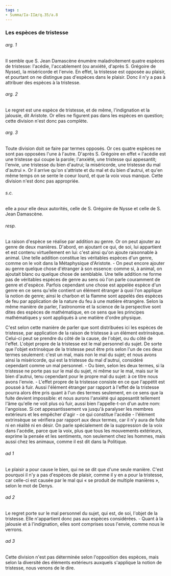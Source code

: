 ```yaml
---
tags : 
- Summa/Ia-IIæ/q.35/a.8
---
```


### Les espèces de tristesse

###### arg. 1
Il semble que S. Jean Damascène énumère maladroitement quatre espèces de tristesse: l'acédie, l'accablement (ou anxiété, d'après S. Grégoire de Nysse), la miséricorde et l'envie. En effet, la tristesse est opposée au plaisir, et pourtant on ne distingue pas d'espèces dans le plaisir. Donc il n'y a pas à attribuer des espèces à la tristesse. 

###### arg. 2
Le regret est une espèce de tristesse, et de même, l'indignation et la jalousie, dit Aristote. Or elles ne figurent pas dans les espèces en question; cette division n'est donc pas complète. 

###### arg. 3
Toute division doit se faire par termes opposés. Or ces quatre espèces ne sont pas opposées l'une à l'autre. D'après S. Grégoire en effet « l'acédie est une tristesse qui coupe la parole; l'anxiété, une tristesse qui appesantit; l'envie, une tristesse du bien d'autrui; la miséricorde, une tristesse du mal d'autrui ». Or il arrive qu'on s'attriste et du mal et du bien d'autrui, et qu'en même temps on se sente le coeur lourd, et que la voix vous manque. Cette division n'est donc pas appropriée. 

###### s.c.
elle a pour elle deux autorités, celle de S. Grégoire de Nysse et celle de S. Jean Damascène. 

###### resp.
La raison d'espèce se réalise par addition au genre. Or on peut ajouter au genre de deux manières. D'abord, en ajoutant ce qui, de soi, lui appartient et est contenu virtuellement en lui: c'est ainsi qu'on ajoute raisonnable à animal. Une telle addition constitue les véritables espèces d'un genre, comme on le voit dans la Métaphysique d'Aristote. - On peut encore ajouter au genre quelque chose d'étranger à son essence: comme si, à animal, on ajoutait blanc ou quelque chose de semblable. Une telle addition ne forme pas de véritables espèces de genre au sens où l'on parle couramment de genre et d'espèce. Parfois cependant une chose est appelée espèce d'un genre en ce sens qu'elle contient un élément étranger à quoi l'on applique la notion de genre; ainsi le charbon et la flamme sont appelés des espèces de feu par application de la nature du feu à une matière étrangère. Selon la même manière de parler, l'astronomie et la science de la perspective sont dites des espèces de mathématique, en ce sens que les principes mathématiques y sont appliqués à une matière d'ordre physique. 

C'est selon cette manière de parler que sont distribuées ici les espèces de tristesse, par application de la raison de tristesse à un élément extrinsèque. Celui-ci peut se prendre du côté de la cause, de l'objet, ou du côté de l'effet. L'objet propre de la tristesse est le mal personnel du sujet. De sorte que l'objet extrinsèque de la tristesse peut être pris selon l'un de ces deux termes seulement: c'est un mal, mais non le mal du sujet; et nous avons ainsi la miséricorde, qui est la tristesse du mal d'autrui, considéré cependant comme un mal personnel. - Ou bien, selon les deux termes, si la tristesse ne porte pas sur le mal du sujet, ni même sur le mal, mais sur le bien d'autrui, tenu cependant pour le propre mal du sujet: à ce titre nous avons l'envie. - L'effet propre de la tristesse consiste en ce que l'appétit est poussé à fuir. Aussi l'élément étranger par rapport à l'effet de la tristesse pourra alors être pris quant à l'un des termes seulement, en ce sens que la fuite devient impossible: et nous aurons l'anxiété qui appesantit tellement l'âme qu'elle ne voit plus où fuir, aussi bien l'appelle-t-on d'un autre nom: l'angoisse. Si cet appesantissement va jusqu'à paralyser les membres extérieurs et les empêcher d'agir - ce qui constitue l'acédie - l'élément extrinsèque se vérifiera par rapport aux deux termes, car il n'y aura de fuite ni en réalité ni en désir. On parle spécialement de la suppression de la voix dans l'acédie, parce que la voix, plus que tous les mouvements extérieurs, exprime la pensée et les sentiments, non seulement chez les hommes, mais aussi chez les animaux, comme il est dit dans la Politique. 

###### ad 1
Le plaisir a pour cause le bien, qui ne se dit que d'une seule manière. C'est pourquoi il n'y a pas d'espèces de plaisir, comme il y en a pour la tristesse, car celle-ci est causée par le mal qui « se produit de multiple manières », selon le mot de Denys. 

###### ad 2
Le regret porte sur le mal personnel du sujet, qui est, de soi, l'objet de la tristesse. Elle n'appartient donc pas aux espèces considérées. - Quant à la jalousie et à l'indignation, elles sont comprises sous l'envie, comme nous le verrons. 

###### ad 3
Cette division n'est pas déterminée selon l'opposition des espèces, mais selon la diversité des éléments extérieurs auxquels s'applique la notion de tristesse, nous venons de le dire. 

